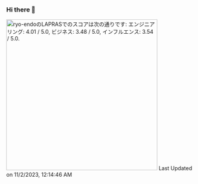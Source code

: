 ### Hi there 👋

<!--START_SECTION:lapras-card-->
<p ><a href="https://lapras.com/public/ryo-endo" target="_blank" rel="noopener noreferrer"><img alt="ryo-endoのLAPRASでのスコアは次の通りです: エンジニアリング: 4.01 / 5.0, ビジネス: 3.48 / 5.0, インフルエンス: 3.54 / 5.0." src="https://lapras-card-generator.vercel.app/api/svg?e=4.01&b=3.48&i=3.54&b1=%23020E27&b2=%230E5593&i1=%23030E21&i2=%231688BF&l=ja" width="400" ></a>  
Last Updated on 11/2/2023, 12:14:46 AM</p>
<!--END_SECTION:lapras-card-->
